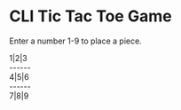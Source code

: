 # CLI Tic Tac Toe Game

Enter a number 1-9 to place a piece.

1|2|3 \
------\
4|5|6 \
------\
7|8|9

